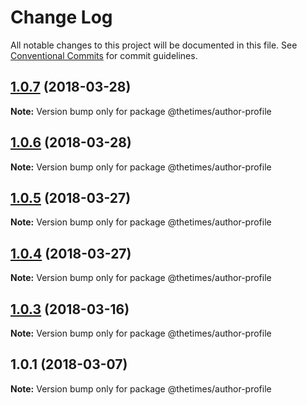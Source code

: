 # Change Log

All notable changes to this project will be documented in this file.
See [Conventional Commits](https://conventionalcommits.org) for commit guidelines.

<a name="1.0.7"></a>
## [1.0.7](https://github.com/newsuk/times-xnative/compare/@thetimes/author-profile@1.0.6...@thetimes/author-profile@1.0.7) (2018-03-28)




**Note:** Version bump only for package @thetimes/author-profile

<a name="1.0.6"></a>
## [1.0.6](https://github.com/newsuk/times-xnative/compare/@thetimes/author-profile@1.0.5...@thetimes/author-profile@1.0.6) (2018-03-28)




**Note:** Version bump only for package @thetimes/author-profile

<a name="1.0.5"></a>
## [1.0.5](https://github.com/newsuk/times-xnative/compare/@thetimes/author-profile@1.0.4...@thetimes/author-profile@1.0.5) (2018-03-27)




**Note:** Version bump only for package @thetimes/author-profile

<a name="1.0.4"></a>
## [1.0.4](https://github.com/newsuk/times-xnative/compare/@thetimes/author-profile@1.0.3...@thetimes/author-profile@1.0.4) (2018-03-27)




**Note:** Version bump only for package @thetimes/author-profile

<a name="1.0.3"></a>
## [1.0.3](https://github.com/newsuk/times-xnative/compare/@thetimes/author-profile@1.0.1...@thetimes/author-profile@1.0.3) (2018-03-16)




**Note:** Version bump only for package @thetimes/author-profile

<a name="1.0.1"></a>
## 1.0.1 (2018-03-07)




**Note:** Version bump only for package @thetimes/author-profile

